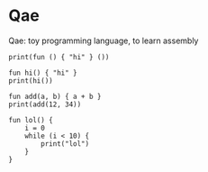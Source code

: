 # Qae
Qae: toy programming language, to learn assembly

```
print(fun () { "hi" } ())

fun hi() { "hi" }
print(hi())

fun add(a, b) { a + b }
print(add(12, 34))

fun lol() {
    i = 0
    while (i < 10) {
        print("lol")
    }
}
```
